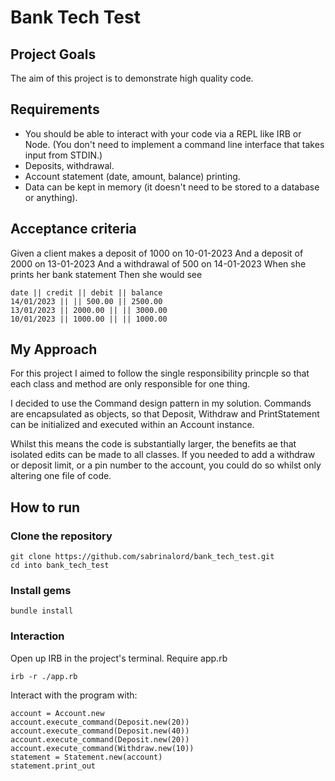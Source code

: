 # Bank Tech Test

## Project Goals
The aim of this project is to demonstrate high quality code.

## Requirements
* You should be able to interact with your code via a REPL like IRB or Node. (You don't need to implement a command line interface that takes input from STDIN.)
* Deposits, withdrawal.
* Account statement (date, amount, balance) printing.
* Data can be kept in memory (it doesn't need to be stored to a database or anything).

## Acceptance criteria
Given a client makes a deposit of 1000 on 10-01-2023
And a deposit of 2000 on 13-01-2023
And a withdrawal of 500 on 14-01-2023
When she prints her bank statement
Then she would see

```
date || credit || debit || balance
14/01/2023 || || 500.00 || 2500.00
13/01/2023 || 2000.00 || || 3000.00
10/01/2023 || 1000.00 || || 1000.00
```

## My Approach

For this project I aimed to follow the single responsibility princple so that each class and method are only responsible for one thing. 

I decided to use the Command design pattern in my solution. Commands are encapsulated as objects, so that Deposit, Withdraw and PrintStatement can be initialized and executed within an Account instance. 

Whilst this means the code is substantially larger, the benefits ae that isolated edits can be made to all classes. If you needed to add a withdraw or deposit limit, or a pin number to the account, you could do so whilst only altering one file of code. 


## How to run

### Clone the repository 
```
git clone https://github.com/sabrinalord/bank_tech_test.git
cd into bank_tech_test
```

### Install gems

```
bundle install
```

### Interaction

Open up IRB in the project's terminal. 
Require app.rb

```
irb -r ./app.rb
```

Interact with the program with:

```
account = Account.new
account.execute_command(Deposit.new(20))
account.execute_command(Deposit.new(40))
account.execute_command(Deposit.new(20))
account.execute_command(Withdraw.new(10))
statement = Statement.new(account)
statement.print_out
```


